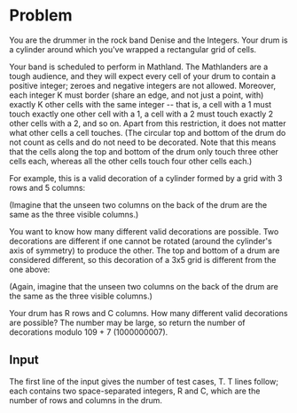 # Problem

You are the drummer in the rock band Denise and the Integers. Your drum is a cylinder around which you've wrapped a rectangular grid of cells.

Your band is scheduled to perform in Mathland. The Mathlanders are a tough audience, and they will expect every cell of your drum to contain a positive integer; zeroes and negative integers are not allowed. Moreover, each integer K must border (share an edge, and not just a point, with) exactly K other cells with the same integer -- that is, a cell with a 1 must touch exactly one other cell with a 1, a cell with a 2 must touch exactly 2 other cells with a 2, and so on. Apart from this restriction, it does not matter what other cells a cell touches. (The circular top and bottom of the drum do not count as cells and do not need to be decorated. Note that this means that the cells along the top and bottom of the drum only touch three other cells each, whereas all the other cells touch four other cells each.)

For example, this is a valid decoration of a cylinder formed by a grid with 3 rows and 5 columns:

(Imagine that the unseen two columns on the back of the drum are the same as the three visible columns.)

You want to know how many different valid decorations are possible. Two decorations are different if one cannot be rotated (around the cylinder's axis of symmetry) to produce the other. The top and bottom of a drum are considered different, so this decoration of a 3x5 grid is different from the one above:

(Again, imagine that the unseen two columns on the back of the drum are the same as the three visible columns.)

Your drum has R rows and C columns. How many different valid decorations are possible? The number may be large, so return the number of decorations modulo 109 + 7 (1000000007).

## Input

The first line of the input gives the number of test cases, T. T lines follow; each contains two space-separated integers, R and C, which are the number of rows and columns in the drum.
